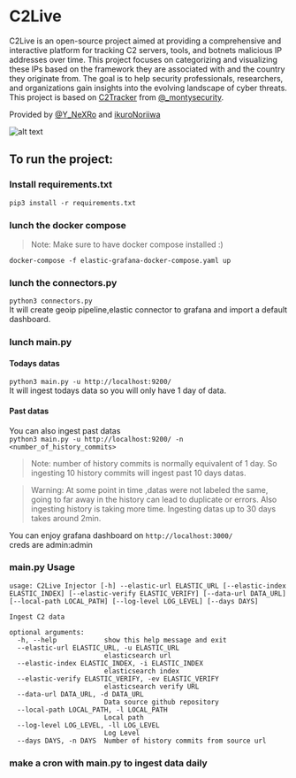 # C2Live


C2Live is an open-source project aimed at providing a comprehensive and interactive platform for tracking C2 servers, tools, and botnets malicious IP addresses over time. This project focuses on categorizing and visualizing these IPs based on the framework they are associated with and the country they originate from. The goal is to help security professionals, researchers, and organizations gain insights into the evolving landscape of cyber threats. This project is based on [C2Tracker](https://github.com/montysecurity/C2-Tracker) from [@_montysecurity](https://twitter.com/_montysecurity).


Provided by [@Y_NeXRo](https://twitter.com/Y_NeXRo) and [ikuroNoriiwa](https://github.com/ikuroNoriiwa)  


![alt text](https://github.com/YoNixNeXRo/C2Live/blob/main/preview.jpg?raw=true)


## To run the project:
### Install requirements.txt
`pip3 install -r requirements.txt`
### lunch the docker compose
> Note: Make sure to have docker compose installed :)


`docker-compose -f elastic-grafana-docker-compose.yaml up`
### lunch the connectors.py 
`python3 connectors.py`  
It will create geoip pipeline,elastic connector to grafana and import a default dashboard.
### lunch main.py
#### Todays datas
`python3 main.py -u http://localhost:9200/  `  
It will ingest todays data so you will only have 1 day of data. 
#### Past datas
You can also ingest past datas  
`python3 main.py -u http://localhost:9200/ -n <number_of_history_commits>`  
> Note: number of history commits is normally equivalent of 1 day. So ingesting 10 history commits will ingest past 10 days datas.


> Warning: At some point in time ,datas were not labeled the same, going to far away in the history can lead to duplicate or errors. Also ingesting history is taking more time. Ingesting datas up to 30 days takes around 2min.

 
You can enjoy grafana dashboard on `http://localhost:3000/ `  
creds are admin:admin

### main.py Usage 
```
usage: C2Live Injector [-h] --elastic-url ELASTIC_URL [--elastic-index ELASTIC_INDEX] [--elastic-verify ELASTIC_VERIFY] [--data-url DATA_URL] [--local-path LOCAL_PATH] [--log-level LOG_LEVEL] [--days DAYS]

Ingest C2 data

optional arguments:
  -h, --help            show this help message and exit
  --elastic-url ELASTIC_URL, -u ELASTIC_URL
                        elasticsearch url
  --elastic-index ELASTIC_INDEX, -i ELASTIC_INDEX
                        elasticsearch index
  --elastic-verify ELASTIC_VERIFY, -ev ELASTIC_VERIFY
                        elasticsearch verify URL
  --data-url DATA_URL, -d DATA_URL
                        Data source github repository
  --local-path LOCAL_PATH, -l LOCAL_PATH
                        Local path
  --log-level LOG_LEVEL, -ll LOG_LEVEL
                        Log Level
  --days DAYS, -n DAYS  Number of history commits from source url 

```
### make a cron with main.py to ingest data daily


